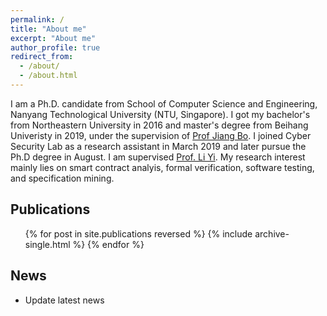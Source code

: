 ```yaml
---
permalink: /
title: "About me"
excerpt: "About me"
author_profile: true
redirect_from: 
  - /about/
  - /about.html
---
```


I am a Ph.D. candidate from School of Computer Science and Engineering, Nanyang Technological University (NTU, Singapore). 
I got my bachelor's from Northeastern University in 2016 and master's degree from Beihang Univeristy in 2019, under the supervision of [Prof Jiang Bo](http://jiangbo.buaa.edu.cn/).
I joined Cyber Security Lab as a research assistant in March 2019 and later pursue the Ph.D degree in August.
I am supervised [Prof. Li Yi](https://personal.ntu.edu.sg/yi_li/). 
My research interest mainly lies on smart contract analyis, formal verification, software testing, and specification mining.

<h2 id="news">Publications</h2>
  <ul>{% for post in site.publications reversed %}
    {% include archive-single.html %}
  {% endfor %}</ul>

<h2 id="news">News</h2>
<ul>
  <li> Update latest news</li>
</ul>